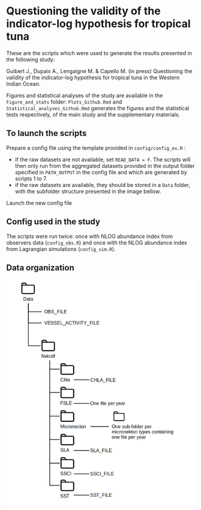 # Questioning the validity of the indicator-log hypothesis for tropical tuna

<!-- [![License](https://img.shields.io/github/license/jeanneguibert/Questioning_the_indicator-log_hypothesis-)](https://github.com/jeanneguibert/Questioning_the_indicator-log_hypothesis-/blob/master/LICENSE)
[![DOI](https://zenodo.org/badge/416344484.svg)](https://zenodo.org/badge/latestdoi/416344484)
[![Latest Release](https://img.shields.io/github/release/jeanneguibert/Questioning_the_indicator-log_hypothesis-)](https://github.com/adupaix/jeanneguibert/Questioning_the_indicator-log_hypothesis-) -->

These are the scripts which were used to generate the results presented in the following study:

Guibert J., Dupaix A., Lengaigne M. & Capello M. (in press) Questioning the validity of the indicator-log hypothesis for tropical tuna in the Western Indian Ocean.

Figures and statistical analyses of the study are available in the `Figure_and_stats` folder: `Plots_Github.Rmd` and `Statistical_analyses_Github.Rmd` generates the figures and the statistical tests respectively, of the main study and the supplementary materials.

## To launch the scripts

Prepare a config file using the template provided in `config/config_ex.R` :

  - if the raw datasets are not available, set `READ_DATA = F`. The scripts will then only run from the aggregated datasets provided in the output folder specified in `PATH_OUTPUT` in the config file and which are generated by scripts 1 to 7.
  - if the raw datasets are available, they should be stored in a `Data` folder, with the subfolder structure presented in the image bellow.
  
Launch the new config file

## Config used in the study

The scripts were run twice: once with NLOG abundance index from observers data (`config_obs.R`) and once with the NLOG abundance index from Lagrangian simulations (`config_sim.R`).

## Data organization
  
  ![data_organisation](Figures_and_stats/data_organisation.png)
  
